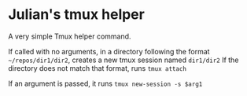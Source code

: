 # Julian's tmux helper

A very simple Tmux helper command.

If called with no arguments, in a directory following the format `~/repos/dir1/dir2`, creates a new tmux session named `dir1/dir2`
If the directory does not match that format, runs `tmux attach`

If an argument is passed, it runs `tmux new-session -s $arg1`
